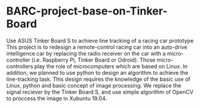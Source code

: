 # BARC-project-base-on-Tinker-Board
Use ASUS Tinker Board S to achieve line tracking of a racing car prototype
This project is to redesign a remote-control racing car into an auto-drive intelligence car by replacing the radio receiver on the car with a micro-controller (i.e. Raspberry Pi, Tinker Board or Odroid). Those micro-controllers play the role of microcomputers which are based on Linux. In addition, we planned to use python to design an algorithm to achieve the line-tracking task. This design requires the knowledge of the basic use of Linux, python and basic concept of image processing. We replace the signal reciever by the Tinker Board S, and use simple algorithm of OpenCV to proccess the image in Xubuntu 19.04.
